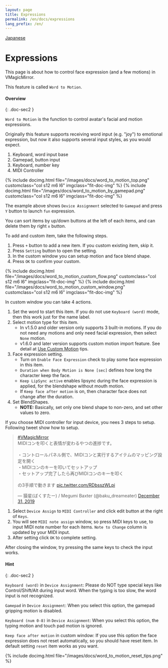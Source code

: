 ```yaml
---
layout: page
title: Expressions
permalink: /en/docs/expressions
lang_prefix: /en/
---
```


[Japanese](../../docs/expressions)

# Expressions

This page is about how to control face expression (and a few motions) in VMagicMirror.

This feature is called `Word to Motion`.

#### Overview
{: .doc-sec2 }

`Word to Motion` is the function to control avatar's facial and motion expressions.

Originally this feature supports receiving word input (e.g. "joy") to emotional expression, but now it also supports several input styles, as you would expect.

<div class="doc-ul" markdown="1">

1. Keyboard, word input base
2. Gamepad, button input
3. Keyboard, number key
4. MIDI Controller

</div>

<div class="row">
{% include docimg.html file="/images/docs/word_to_motion_top.png" customclass="col s12 m6 l6" imgclass="fit-doc-img" %}
{% include docimg.html file="/images/docs/word_to_motion_by_gamepad.png" customclass="col s12 m6 l6" imgclass="fit-doc-img" %}
</div>

The example above shows `Device Assignment` selected to `Gamepad` and press `Y` button to launch `fun` expression.

You can sort items by up/down buttons at the left of each items, and can delete them by right `x` button.

To add and custom item, take the following steps.

<div class="doc-ul" markdown="1">

1. Press `+` button to add a new item. If you custom existing item, skip it.
2. Press `Setting` button to open the setting.
3. In the custom window you can setup motion and face blend shape.
4. Press `OK` to confirm your custom.

</div>

<div class="row">
{% include docimg.html file="/images/docs/word_to_motion_custom_flow.png" customclass="col s12 m6 l6" imgclass="fit-doc-img" %}
{% include docimg.html file="/images/docs/word_to_motion_custom_window.png" customclass="col s12 m6 l6" imgclass="fit-doc-img" %}
</div>

In custom window you can take 4 actions.

<div class="doc-ul" markdown="1">

1. Set the word to start this item. If you do not use `Keyboard (word)` mode, then this work just for the name label.
2. Select motion type for this item. 
    * In v1.5.0 and older version only supports 3 built-in motions. If you do not need any motions and only need facial expression, then select `None` motion.
    * v1.6.0 and later version supports custom motion import feature. See detail at [Use Custom Motion](../tips/use_custom_motion) tips.
3. Face expression setting.
    * Turn on `Enable Face Expression` check to play some face expression in this item.
    * `Duration when Body Motion is None [sec]` defines how long the character keep the face.
    * `Keep LipSync active` enables lipsync during the face expression is applied, for the blendshape without mouth motion.
    * If `Keep face after motion` is on, then character face does not change after the duration.
4. Set BlendShapes. 
    * **NOTE:** Basically, set only one blend shape to non-zero, and set other values to zero.

</div>

If you choose MIDI controller for input device, you nees 3 steps to setup. Following tweet show how to setup.

<blockquote class="twitter-tweet"><p lang="ja" dir="ltr"><a href="https://twitter.com/hashtag/VMagicMirror?src=hash&amp;ref_src=twsrc%5Etfw">#VMagicMirror</a><br>MIDIコンを叩くと表情が変わるやつの進捗です。<br><br>・コントロールパネル側で、MIDIコンと実行するアイテムのマッピング設定を開く<br>・MIDIコンのキーを叩いてセットアップ<br>・セットアップ完了したら再びMIDIコンのキーを叩く<br><br>の3手順で動きます <a href="https://t.co/RDbsszWLpi">pic.twitter.com/RDbsszWLpi</a></p>&mdash; 獏星(ばくすたー) / Megumi Baxter (@baku_dreameater) <a href="https://twitter.com/baku_dreameater/status/1211990346525077504?ref_src=twsrc%5Etfw">December 31, 2019</a></blockquote> <script async src="https://platform.twitter.com/widgets.js" charset="utf-8"></script>

<div class="doc-ul" markdown="1">

1. Select `Device Assign` to `MIDI Controller` and click edit button at the right of `Keys`.
2. You will see `MIDI note assign` window, so press MIDI keys to use, to input MIDI note number for each items. `Note to Change` column is updated by your MIDI input.
3. After setting click `OK` to complete setting.

</div>

After closing the window, try pressing the same keys to check the input works.

#### Hint
{: .doc-sec2 }

`Keyboard (word)` in `Device Assignment`: Please do NOT type special keys like Control/Shift/Alt during input word. When the typing is too slow, the word input is not recognized.

`Gamepad` in `Device Assignment`: When you select this option, the gamepad gripping motion is disabled.

`Keyboard (num 0-8)` in `Device Assignment`: When you select this option, the typing motion and touch pad motion is ignored.

`Keep face after motion` in custom window: If you use this option the face expression does not reset automatically, so you should have reset item. In default setting `reset` item works as you want.

{% include docimg.html file="/images/docs/word_to_motion_reset_tips.png" %}
